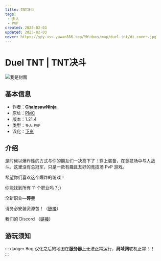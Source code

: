 ```yaml
---
title: TNT决斗
tags: 
 - 多人
 - PVP
created: 2025-02-03
updated: 2025-02-03
cover: https://ypy-uss.yuwan886.top/YW-docs/map/duel-tnt/dt_cover.jpg
---
```


# Duel TNT | TNT决斗
![我是封面](https://ypy-uss.yuwan886.top/YW-docs/map/duel-tnt/dt_cover.jpg)
## 基本信息

- 作者：[**ChainsawNinja**](https://www.planetminecraft.com/member/chainsawninja/)
- 原址：[PMC](https://www.planetminecraft.com/project/duel-tnt-realms-published-1-12-and-1-11/)
- 版本：1.21.4
- 类型：`多人` `PVP`
- 汉化：[下崽](https://pan.quark.cn/s/e55e73a1fc90)

## 介绍

是时候以爆炸性的方式与你的朋友们一决高下了！穿上装备，在竞技场中与人战斗。这里没有总冠军，只是一款有趣且友好的竞技场 PvP 游戏。

希望你们喜欢这个爆炸的游戏！

你能找到所有 11 个职业吗？;)

全新职业—**碎星**

请务必安装资源包！（[链接](https://www.dropbox.com/scl/fi/q2w538pgswq2my9d6xu41/Season9.2.4c_pack.zip?rlkey=f4eb1lv0gpwvap7a968d9p7ke&st=ppd8j4nv&dl=0)）

我们的 Discord （[链接](https://discord.gg/6xatFYH)）

## 游玩须知

::: danger Bug
汉化之后的地图在**服务器**上无法正常运行，**局域网**联机正常！！
:::